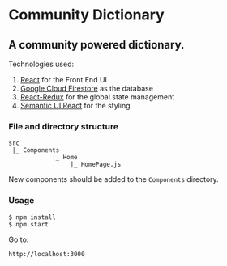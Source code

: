 # Community Dictionary

## A community powered dictionary.

Technologies used:

1. [React](https://github.com/facebook/react) for the Front End UI
2. [Google Cloud Firestore](https://cloud.google.com/firestore/) as the database
3. [React-Redux](https://github.com/reduxjs/react-redux) for the global state management
4. [Semantic UI React](https://github.com/Semantic-Org/Semantic-UI-React) for the styling

### File and directory structure

```
src
 |_ Components
            |_ Home
                 |_ HomePage.js
```

New components should be added to the `Components` directory.

### Usage

```shell script
$ npm install
$ npm start
```
Go to:
```http request
http://localhost:3000
```